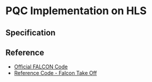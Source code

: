 # PQC Implementation on HLS

## Specification

## Reference
- [Official FALCON Code](https://github.com/algorand/falcon/tree/main)
- [Reference Code - Falcon Take Off](https://gitlab.ost.ch/imes/public/papers/FalconHLS)
